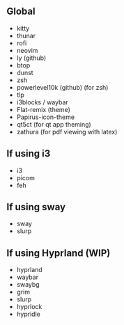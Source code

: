 ## Global
<ul>
  <li>kitty</li>
  <li>thunar</li>
  <li>rofi</li>
  <li>neovim</li>
  <li>ly (github)</li>
  <li>btop</li>
  <li>dunst</li>
  <li>zsh</li>
  <li>powerlevel10k (github) (for zsh)</li>
  <li>tlp</li>
  <li>i3blocks / waybar</li>
  <li>Flat-remix (theme)</li>
  <li>Papirus-icon-theme</li>
  <li>qt5ct (for qt app theming)</li>
  <li>zathura (for pdf viewing with latex)</li>
</ul>

## If using i3
<ul>  
  <li>i3</li>
  <li>picom</li>
  <li>feh</li>  
</ul>

## If using sway
<ul>
  <li>sway</li>
  <li>slurp</li>
</ul>

## If using Hyprland (WIP)
<ul>
  <li>hyprland</li>
  <li>waybar</li>
  <li>swaybg</li>
  <li>grim</li>
  <li>slurp</li>
  <li>hyprlock</li>
  <li>hypridle</li>
</ul>
